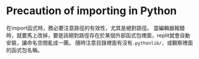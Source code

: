 # Precaution of importing in Python

在import函式時，務必要注意路徑的有效性，尤其是絕對路徑。
當編輯器報錯時，就要馬上改掉，要是該絕對路徑存在於某個外部函式包裡面，replit就會自動安裝，讓命名空間亂成一團。
隨時注意目錄裡面有沒有`.pythonlib/`，或觀察裡面的函式包名稱。